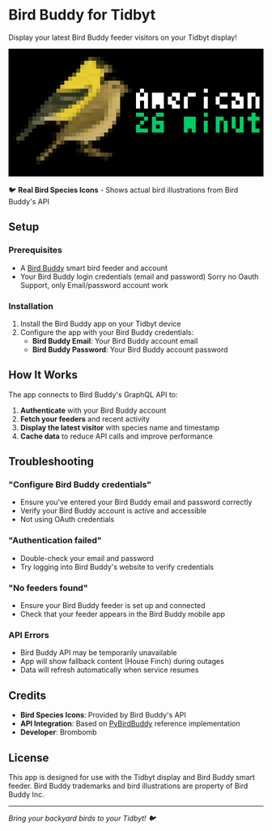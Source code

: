 # Bird Buddy for Tidbyt

Display your latest Bird Buddy feeder visitors on your Tidbyt display!

![Bird Buddy App Demo](bird_buddy.webp)

🐦 **Real Bird Species Icons** - Shows actual bird illustrations from Bird Buddy's API

## Setup

### Prerequisites

- A [Bird Buddy](https://mybirdbuddy.com/) smart bird feeder and account
- Your Bird Buddy login credentials (email and password) Sorry no Oauth Support, only Email/password account work

### Installation

1. Install the Bird Buddy app on your Tidbyt device
2. Configure the app with your Bird Buddy credentials:
   - **Bird Buddy Email**: Your Bird Buddy account email
   - **Bird Buddy Password**: Your Bird Buddy account password


## How It Works

The app connects to Bird Buddy's GraphQL API to:

1. **Authenticate** with your Bird Buddy account
2. **Fetch your feeders** and recent activity
3. **Display the latest visitor** with species name and timestamp
5. **Cache data** to reduce API calls and improve performance

## Troubleshooting

### "Configure Bird Buddy credentials"
- Ensure you've entered your Bird Buddy email and password correctly
- Verify your Bird Buddy account is active and accessible
- Not using OAuth credentials

### "Authentication failed"
- Double-check your email and password
- Try logging into Bird Buddy's website to verify credentials

### "No feeders found"
- Ensure your Bird Buddy feeder is set up and connected
- Check that your feeder appears in the Bird Buddy mobile app

### API Errors
- Bird Buddy API may be temporarily unavailable
- App will show fallback content (House Finch) during outages
- Data will refresh automatically when service resumes

## Credits

- **Bird Species Icons**: Provided by Bird Buddy's API
- **API Integration**: Based on [PyBirdBuddy](https://github.com/jhansche/pybirdbuddy) reference implementation
- **Developer**: Brombomb

## License

This app is designed for use with the Tidbyt display and Bird Buddy smart feeder. Bird Buddy trademarks and bird illustrations are property of Bird Buddy Inc.

---

*Bring your backyard birds to your Tidbyt! 🐦*
